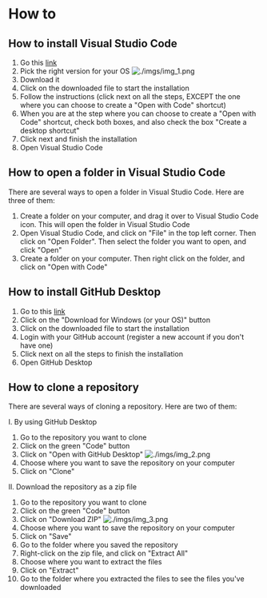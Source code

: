 # How to

## How to install Visual Studio Code

1. Go this [link](https://code.visualstudio.com/Download)
2. Pick the right version for your OS
   ![./imgs/img_1.png](./imgs/img_1.png)
3. Download it
4. Click on the downloaded file to start the installation
5. Follow the instructions (click next on all the steps, EXCEPT the one where you can choose to create a "Open with Code" shortcut)
6. When you are at the step where you can choose to create a "Open with Code" shortcut, check both boxes, and also check the box "Create a desktop shortcut"
7. Click next and finish the installation
8. Open Visual Studio Code

## How to open a folder in Visual Studio Code

There are several ways to open a folder in Visual Studio Code. Here are three of them:

1. Create a folder on your computer, and drag it over to Visual Studio Code icon. This will open the folder in Visual Studio Code
2. Open Visual Studio Code, and click on "File" in the top left corner. Then click on "Open Folder". Then select the folder you want to open, and click "Open"
3. Create a folder on your computer. Then right click on the folder, and click on "Open with Code"

## How to install GitHub Desktop

1. Go to this [link](https://desktop.github.com/)
2. Click on the "Download for Windows (or your OS)" button
3. Click on the downloaded file to start the installation
4. Login with your GitHub account (register a new account if you don't have one)
5. Click next on all the steps to finish the installation
6. Open GitHub Desktop

## How to clone a repository

There are several ways of cloning a repository. Here are two of them:

I. By using GitHub Desktop

1. Go to the repository you want to clone
2. Click on the green "Code" button
3. Click on "Open with GitHub Desktop"
   ![./imgs/img_2.png](./imgs/img_2.png)
4. Choose where you want to save the repository on your computer
5. Click on "Clone"

II. Download the repository as a zip file

1. Go to the repository you want to clone
2. Click on the green "Code" button
3. Click on "Download ZIP"
   ![./imgs/img_3.png](./imgs/img_3.png)
4. Choose where you want to save the repository on your computer
5. Click on "Save"
6. Go to the folder where you saved the repository
7. Right-click on the zip file, and click on "Extract All"
8. Choose where you want to extract the files
9. Click on "Extract"
10. Go to the folder where you extracted the files to see the files you've downloaded
